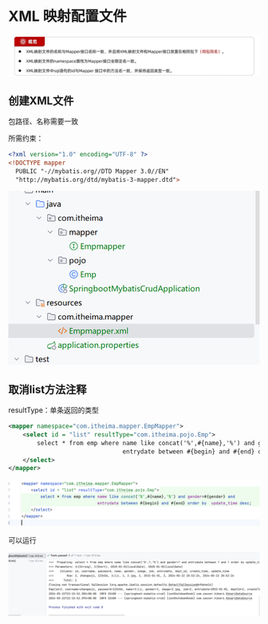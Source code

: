 # XML 映射配置文件

![image-20240522220355065](./03XML映射配置文件.assets/image-20240522220355065.png)

## 创建XML文件

包路径、名称需要一致

所需约束：

```xml
<?xml version="1.0" encoding="UTF-8" ?>
<!DOCTYPE mapper
  PUBLIC "-//mybatis.org//DTD Mapper 3.0//EN"
  "http://mybatis.org/dtd/mybatis-3-mapper.dtd">
```



![image-20240522220611740](./03XML映射配置文件.assets/image-20240522220611740.png)

## 取消list方法注释

resultType：单条返回的类型

```xml
<mapper namespace="com.itheima.mapper.EmpMapper">
    <select id = "list" resultType="com.itheima.pojo.Emp">
        select * from emp where name like concat('%',#{name},'%') and gender=#{gender} and
                                entrydate between #{begin} and #{end} order by  update_time desc;
    </select>
</mapper>

```

![image-20240522221540103](./03XML映射配置文件.assets/image-20240522221540103.png)

可以运行

![image-20240522221601790](./03XML映射配置文件.assets/image-20240522221601790.png)

